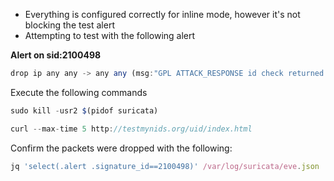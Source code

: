 - Everything is configured correctly for inline mode, however it's not blocking the test alert
- Attempting to test with the following alert

**Alert on sid:2100498**
```JavaScript
drop ip any any -> any any (msg:"GPL ATTACK_RESPONSE id check returned root"; content:"uid=0|28|root|29|"; classtype:bad-unknown; sid:2100498; rev:7; metadata:created_at 2010_09_23, updated_at 2010_09_23;)
```

Execute the following commands
```JavaScript
sudo kill -usr2 $(pidof suricata)
```
```JavaScript
curl --max-time 5 http://testmynids.org/uid/index.html
```
Confirm the packets were dropped with the following:
```JavaScript
jq 'select(.alert .signature_id==2100498)' /var/log/suricata/eve.json
```

